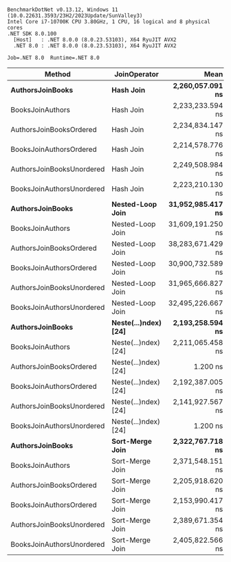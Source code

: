 ```

BenchmarkDotNet v0.13.12, Windows 11 (10.0.22631.3593/23H2/2023Update/SunValley3)
Intel Core i7-10700K CPU 3.80GHz, 1 CPU, 16 logical and 8 physical cores
.NET SDK 8.0.100
  [Host]   : .NET 8.0.0 (8.0.23.53103), X64 RyuJIT AVX2
  .NET 8.0 : .NET 8.0.0 (8.0.23.53103), X64 RyuJIT AVX2

Job=.NET 8.0  Runtime=.NET 8.0  

```
| Method                    | JoinOperator         | Mean              | Error           | StdDev          |
|-------------------------- |--------------------- |------------------:|----------------:|----------------:|
| **AuthorsJoinBooks**          | **Hash Join**            |  **2,260,057.091 ns** |  **20,366.7930 ns** |  **17,007.1945 ns** |
| BooksJoinAuthors          | Hash Join            |  2,233,233.594 ns |  15,047.4185 ns |  14,075.3646 ns |
| AuthorsJoinBooksOrdered   | Hash Join            |  2,234,834.147 ns |  11,637.7851 ns |   9,086.0171 ns |
| BooksJoinAuthorsOrdered   | Hash Join            |  2,214,578.776 ns |  13,231.2324 ns |  12,376.5030 ns |
| AuthorsJoinBooksUnordered | Hash Join            |  2,249,508.984 ns |  18,113.6848 ns |  16,057.3098 ns |
| BooksJoinAuthorsUnordered | Hash Join            |  2,223,210.130 ns |  10,162.9069 ns |   9,506.3894 ns |
| **AuthorsJoinBooks**          | **Nested-Loop Join**     | **31,952,985.417 ns** | **107,296.3070 ns** | **100,365.0321 ns** |
| BooksJoinAuthors          | Nested-Loop Join     | 31,609,191.250 ns | 125,151.6738 ns | 117,066.9533 ns |
| AuthorsJoinBooksOrdered   | Nested-Loop Join     | 38,283,671.429 ns |  86,151.9983 ns |  76,371.5025 ns |
| BooksJoinAuthorsOrdered   | Nested-Loop Join     | 30,900,732.589 ns |  83,710.8536 ns |  74,207.4913 ns |
| AuthorsJoinBooksUnordered | Nested-Loop Join     | 31,965,666.827 ns |  73,134.7919 ns |  61,070.8635 ns |
| BooksJoinAuthorsUnordered | Nested-Loop Join     | 32,495,226.667 ns |  98,044.5461 ns |  91,710.9292 ns |
| **AuthorsJoinBooks**          | **Neste(...)ndex) [24]** |  **2,193,258.594 ns** |  **14,114.5920 ns** |  **15,688.3317 ns** |
| BooksJoinAuthors          | Neste(...)ndex) [24] |  2,211,065.458 ns |  13,572.6731 ns |  12,031.8212 ns |
| AuthorsJoinBooksOrdered   | Neste(...)ndex) [24] |          1.200 ns |       0.0137 ns |       0.0128 ns |
| BooksJoinAuthorsOrdered   | Neste(...)ndex) [24] |  2,192,387.005 ns |  10,206.0373 ns |   9,546.7337 ns |
| AuthorsJoinBooksUnordered | Neste(...)ndex) [24] |  2,141,927.567 ns |   6,911.8580 ns |   6,127.1821 ns |
| BooksJoinAuthorsUnordered | Neste(...)ndex) [24] |          1.200 ns |       0.0088 ns |       0.0078 ns |
| **AuthorsJoinBooks**          | **Sort-Merge Join**      |  **2,322,767.718 ns** |  **11,896.1511 ns** |  **10,545.6281 ns** |
| BooksJoinAuthors          | Sort-Merge Join      |  2,371,548.151 ns |  14,496.8079 ns |  13,560.3231 ns |
| AuthorsJoinBooksOrdered   | Sort-Merge Join      |  2,205,918.620 ns |  17,516.8648 ns |  16,385.2862 ns |
| BooksJoinAuthorsOrdered   | Sort-Merge Join      |  2,153,990.417 ns |  10,568.6983 ns |   9,885.9669 ns |
| AuthorsJoinBooksUnordered | Sort-Merge Join      |  2,389,671.354 ns |   7,924.8357 ns |   6,187.1904 ns |
| BooksJoinAuthorsUnordered | Sort-Merge Join      |  2,405,822.566 ns |   8,441.7613 ns |   7,049.2530 ns |
